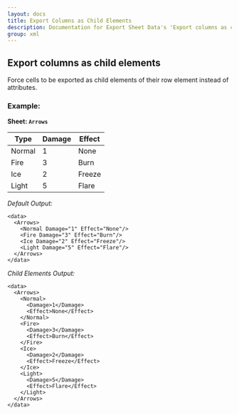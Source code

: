 ```yaml
---
layout: docs
title: Export Columns as Child Elements
description: Documentation for Export Sheet Data's 'Export columns as child elements' option.
group: xml
---
```


Export columns as child elements
--------------------------------

Force cells to be exported as child elements of their row element instead of attributes.

### Example: ###

**Sheet: `Arrows`**

Type | Damage | Effect
---- | ------ | ------
Normal | 1 | None
Fire | 3 | Burn
Ice | 2 | Freeze
Light | 5 | Flare

*Default Output:*
```
<data>
  <Arrows>
    <Normal Damage="1" Effect="None"/>
    <Fire Damage="3" Effect="Burn"/>
    <Ice Damage="2" Effect="Freeze"/>
    <Light Damage="5" Effect="Flare"/>
  </Arrows>
</data>
```

*Child Elements Output:*
```
<data>
  <Arrows>
    <Normal>
      <Damage>1</Damage>
      <Effect>None</Effect>
    </Normal>
    <Fire>
      <Damage>3</Damage>
      <Effect>Burn</Effect>
    </Fire>
    <Ice>
      <Damage>2</Damage>
      <Effect>Freeze</Effect>
    </Ice>
    <Light>
      <Damage>5</Damage>
      <Effect>Flare</Effect>
    </Light>
  </Arrows>
</data>
```
